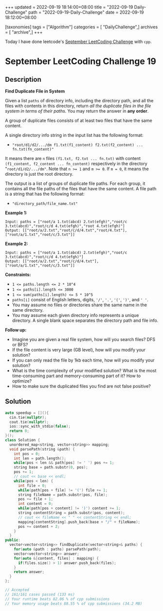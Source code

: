 +++
updated = 2022-09-19 18:14:00+08:00
title = "2022-09-19 Daily-Challenge"
path = "2022-09-19-Daily-Challenge"
date = 2022-09-19 18:12:00+08:00

[taxonomies]
tags = ["Algorithm"]
categories = [ "DailyChallenge",]
archives = [ "archive",]
+++

Today I have done leetcode's [September LeetCoding Challenge](https://leetcode.com/problems/find-duplicate-file-in-system/) with `cpp`.

<!-- more -->

# September LeetCoding Challenge 19

## Description

**Find Duplicate File in System**

Given a list `paths` of directory info, including the directory path, and all the files with contents in this directory, return *all the duplicate files in the file system in terms of their paths*. You may return the answer in **any order**.

A group of duplicate files consists of at least two files that have the same content.

A single directory info string in the input list has the following format:

- `"root/d1/d2/.../dm f1.txt(f1_content) f2.txt(f2_content) ... fn.txt(fn_content)"`

It means there are `n` files `(f1.txt, f2.txt ... fn.txt)` with content `(f1_content, f2_content ... fn_content)` respectively in the directory "`root/d1/d2/.../dm"`. Note that `n >= 1` and `m >= 0`. If `m = 0`, it means the directory is just the root directory.

The output is a list of groups of duplicate file paths. For each  group, it contains all the file paths of the files that have the same  content. A file path is a string that has the following format:

- `"directory_path/file_name.txt"`

 

**Example 1:**

```
Input: paths = ["root/a 1.txt(abcd) 2.txt(efgh)","root/c 3.txt(abcd)","root/c/d 4.txt(efgh)","root 4.txt(efgh)"]
Output: [["root/a/2.txt","root/c/d/4.txt","root/4.txt"],["root/a/1.txt","root/c/3.txt"]]
```

**Example 2:**

```
Input: paths = ["root/a 1.txt(abcd) 2.txt(efgh)","root/c 3.txt(abcd)","root/c/d 4.txt(efgh)"]
Output: [["root/a/2.txt","root/c/d/4.txt"],["root/a/1.txt","root/c/3.txt"]]
```

 

**Constraints:**

- `1 <= paths.length <= 2 * 10^4`
- `1 <= paths[i].length <= 3000`
- `1 <= sum(paths[i].length) <= 5 * 10^5`
- `paths[i]` consist of English letters, digits, `'/'`, `'.'`, `'('`, `')'`, and `' '`.
- You may assume no files or directories share the same name in the same directory.
- You may assume each given directory info represents a unique  directory. A single blank space separates the directory path and file  info.

 

**Follow up:**

- Imagine you are given a real file system, how will you search files? DFS or BFS?
- If the file content is very large (GB level), how will you modify your solution?
- If you can only read the file by 1kb each time, how will you modify your solution?
- What is the time complexity of your modified solution? What is the  most time-consuming part and memory-consuming part of it? How to  optimize?
- How to make sure the duplicated files you find are not false positive?

## Solution

``` cpp
auto speedup = [](){
  cin.tie(nullptr);
  cout.tie(nullptr);
  ios::sync_with_stdio(false);
  return 0;
}();
class Solution {
  unordered_map<string, vector<string>> mapping;
  void parsePath(string &path) {
    int pos = 0;
    int len = path.length();
    while(pos < len && path[pos] != ' ') pos += 1;
    string base = path.substr(0, pos);
    pos += 1;
    // cout << base << endl;
    while(pos < len) {
      int file = 0;
      while(path[pos + file] != '(') file += 1;
      string fileName = path.substr(pos, file);
      pos += file + 1;
      int content = 0;
      while(path[pos + content] != ')') content += 1;
      string contentString = path.substr(pos, content);
      // cout << fileName << " " << contentString << endl;
      mapping[contentString].push_back(base + "/" + fileName);
      pos += content + 2;
    }
  }
public:
  vector<vector<string>> findDuplicate(vector<string>& paths) {
    for(auto &path : paths) parsePath(path);
    vector<vector<string>> answer;
    for(auto &[content, files] : mapping) {
      if(files.size() > 1) answer.push_back(files);
    }
    return answer;
  }
};

// Accepted
// 161/161 cases passed (133 ms)
// Your runtime beats 82.06 % of cpp submissions
// Your memory usage beats 88.55 % of cpp submissions (34.2 MB)
```
